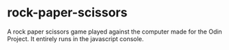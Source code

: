 # rock-paper-scissors
A rock paper scissors game played against the computer made for the Odin Project. It entirely runs in the javascript console.
